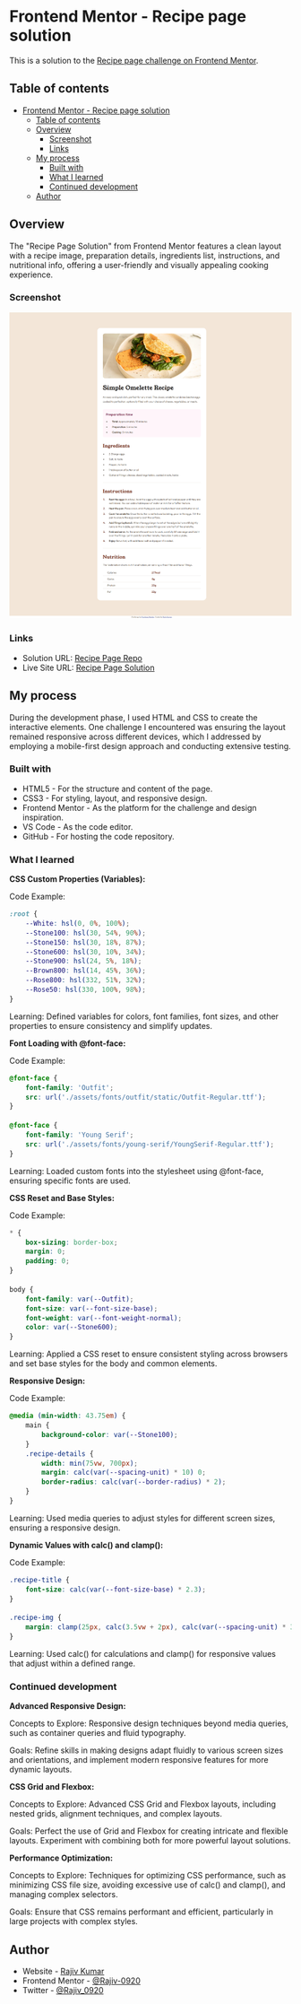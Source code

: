 # Frontend Mentor - Recipe page solution

This is a solution to the [Recipe page challenge on Frontend Mentor](https://www.frontendmentor.io/challenges/recipe-page-KiTsR8QQKm). 

## Table of contents

- [Frontend Mentor - Recipe page solution](#frontend-mentor---recipe-page-solution)
  - [Table of contents](#table-of-contents)
  - [Overview](#overview)
    - [Screenshot](#screenshot)
    - [Links](#links)
  - [My process](#my-process)
    - [Built with](#built-with)
    - [What I learned](#what-i-learned)
    - [Continued development](#continued-development)
  - [Author](#author)

## Overview

The "Recipe Page Solution" from Frontend Mentor features a clean layout with a recipe image, preparation details, ingredients list, instructions, and nutritional info, offering a user-friendly and visually appealing cooking experience.

### Screenshot

![Recipe Page Solution Screenshot](./solution/Recipe%20Page%20Solution.png)

### Links

- Solution URL: [Recipe Page Repo](https://github.com/Rajiv-0920/Recipe-Page.git)
- Live Site URL: [Recipe Page Solution](https://rajiv-0920.github.io/Recipe-Page/)

## My process

During the development phase, I used HTML and CSS to create the interactive elements. One challenge I encountered was ensuring the layout remained responsive across different devices, which I addressed by employing a mobile-first design approach and conducting extensive testing.

### Built with

- HTML5 - For the structure and content of the page.
- CSS3 - For styling, layout, and responsive design.
- Frontend Mentor - As the platform for the challenge and design inspiration.
- VS Code - As the code editor.
- GitHub - For hosting the code repository.

### What I learned

**CSS Custom Properties (Variables):**

Code Example:

```css
:root {
    --White: hsl(0, 0%, 100%);
    --Stone100: hsl(30, 54%, 90%);
    --Stone150: hsl(30, 18%, 87%);
    --Stone600: hsl(30, 10%, 34%);
    --Stone900: hsl(24, 5%, 18%);
    --Brown800: hsl(14, 45%, 36%);
    --Rose800: hsl(332, 51%, 32%);
    --Rose50: hsl(330, 100%, 98%);
}
```

Learning: Defined variables for colors, font families, font sizes, and other properties to ensure consistency and simplify updates.

**Font Loading with @font-face:**

Code Example:

```css
@font-face {
    font-family: 'Outfit';
    src: url('./assets/fonts/outfit/static/Outfit-Regular.ttf');
}

@font-face {
    font-family: 'Young Serif';
    src: url('./assets/fonts/young-serif/YoungSerif-Regular.ttf');
}
```

Learning: Loaded custom fonts into the stylesheet using @font-face, ensuring specific fonts are used.

**CSS Reset and Base Styles:**

Code Example:

```css
* {
    box-sizing: border-box;
    margin: 0;
    padding: 0;
}

body {
    font-family: var(--Outfit);
    font-size: var(--font-size-base);
    font-weight: var(--font-weight-normal);
    color: var(--Stone600);
}
```

Learning: Applied a CSS reset to ensure consistent styling across browsers and set base styles for the body and common elements.

**Responsive Design:**

Code Example:

```css
@media (min-width: 43.75em) {
    main {
        background-color: var(--Stone100);
    }
    .recipe-details {
        width: min(75vw, 700px);
        margin: calc(var(--spacing-unit) * 10) 0;
        border-radius: calc(var(--border-radius) * 2);
    }
}
```

Learning: Used media queries to adjust styles for different screen sizes, ensuring a responsive design.

**Dynamic Values with calc() and clamp():**

Code Example:
```css
.recipe-title {
    font-size: calc(var(--font-size-base) * 2.3);
}

.recipe-img {
    margin: clamp(25px, calc(3.5vw + 2px), calc(var(--spacing-unit) * 3.5)) auto;
}
```

Learning: Used calc() for calculations and clamp() for responsive values that adjust within a defined range.

### Continued development

**Advanced Responsive Design:**

Concepts to Explore: Responsive design techniques beyond media queries, such as container queries and fluid typography.

Goals: Refine skills in making designs adapt fluidly to various screen sizes and orientations, and implement modern responsive features for more dynamic layouts.

**CSS Grid and Flexbox:**

Concepts to Explore: Advanced CSS Grid and Flexbox layouts, including nested grids, alignment techniques, and complex layouts.

Goals: Perfect the use of Grid and Flexbox for creating intricate and flexible layouts. Experiment with combining both for more powerful layout solutions.

**Performance Optimization:**

Concepts to Explore: Techniques for optimizing CSS performance, such as minimizing CSS file size, avoiding excessive use of calc() and clamp(), and managing complex selectors.

Goals: Ensure that CSS remains performant and efficient, particularly in large projects with complex styles.

## Author

- Website - [Rajiv Kumar](https://rajiv-0920.github.io/Portfolio/)
- Frontend Mentor - [@Rajiv-0920](https://www.frontendmentor.io/profile/Rajiv-0920)
- Twitter - [@Rajiv_0920](https://www.twitter.com/Rajiv_0920)
